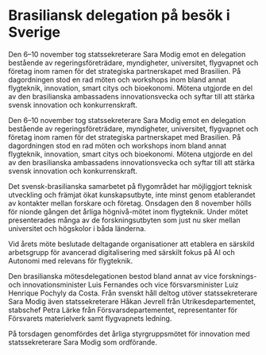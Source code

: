 # Brasiliansk delegation på besök i Sverige

Den 6–10 november tog statssekreterare Sara Modig emot en delegation bestående av regeringsföreträdare, myndigheter, universitet, flygvapnet och företag inom ramen för det strategiska partnerskapet med Brasilien. På dagordningen stod en rad möten och workshops inom bland annat flygteknik, innovation, smart citys och bioekonomi. Mötena utgjorde en del av den brasilianska ambassadens innovationsvecka och syftar till att stärka svensk innovation och konkurrenskraft.

Den 6–10 november tog statssekreterare Sara Modig emot en delegation bestående av regeringsföreträdare, myndigheter, universitet, flygvapnet och företag inom ramen för det strategiska partnerskapet med Brasilien. På dagordningen stod en rad möten och workshops inom bland annat flygteknik, innovation, smart citys och bioekonomi. Mötena utgjorde en del av den brasilianska ambassadens innovationsvecka och syftar till att stärka svensk innovation och konkurrenskraft.

Det svensk-brasilianska samarbetet på flygområdet har möjliggjort teknisk utveckling och främjat ökat kunskapsutbyte, inte minst genom etablerandet av kontakter mellan forskare och företag. Onsdagen den 8 november hölls för nionde gången det årliga högnivå-mötet inom flygteknik. Under mötet presenterades många av de forskningsutbyten som just nu sker mellan universitet och högskolor i båda länderna.

Vid årets möte beslutade deltagande organisationer att etablera en särskild arbetsgrupp för avancerad digitalisering med särskilt fokus på AI och Autonomi med relevans för flygteknik.

Den brasilianska mötesdelegationen bestod bland annat av vice forsknings- och innovationsminister Luis Fernandes och vice försvarsminister Luiz Henrique Pochyly da Costa. Från svenskt håll deltog utöver statssekreterare Sara Modig även statssekreterare Håkan Jevrell från Utrikesdepartementet, stabschef Petra Lärke från Försvarsdepartementet, representanter för Försvarets materielverk samt flygvapnets ledning.

På torsdagen genomfördes det årliga styrgruppsmötet för innovation med statssekreterare Sara Modig som ordförande.
